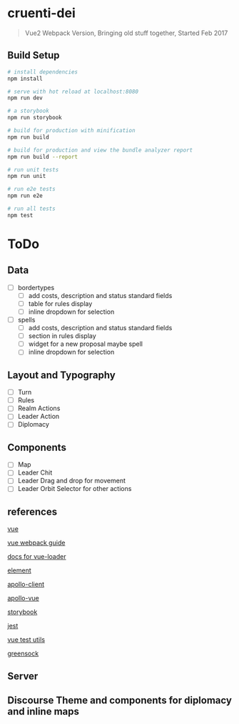 # cruenti-dei

> Vue2 Webpack Version, Bringing old stuff together, Started Feb 2017

## Build Setup

``` bash
# install dependencies
npm install

# serve with hot reload at localhost:8080
npm run dev

# a storybook
npm run storybook

# build for production with minification
npm run build

# build for production and view the bundle analyzer report
npm run build --report

# run unit tests
npm run unit

# run e2e tests
npm run e2e

# run all tests
npm test
```

# ToDo

## Data

- [ ] bordertypes
    - [ ] add costs, description and status standard fields
    - [ ] table for rules display
    - [ ] inline dropdown for selection
- [ ] spells
    - [ ] add costs, description and status standard fields
    - [ ] section in rules display
    - [ ] widget for a new proposal maybe spell
    - [ ] inline dropdown for selection

## Layout and Typography

- [ ] Turn
- [ ] Rules
- [ ] Realm Actions
- [ ] Leader Action
- [ ] Diplomacy

## Components

- [ ] Map
- [ ] Leader Chit
- [ ] Leader Drag and drop for movement
- [ ] Leader Orbit Selector for other actions

## references

[vue]()

[vue webpack guide](http://vuejs-templates.github.io/webpack/)

[docs for vue-loader](http://vuejs.github.io/vue-loader)

[element]()

[apollo-client]()

[apollo-vue]()

[storybook]()

[jest]()

[vue test utils]()

[greensock]()

## Server

## Discourse Theme and components for diplomacy and inline maps

